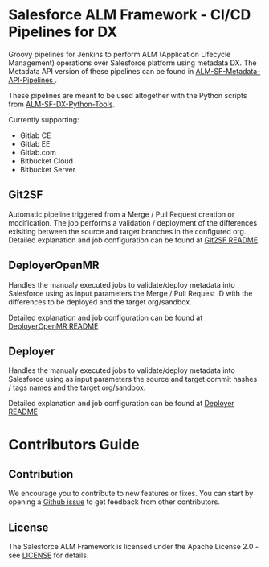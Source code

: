 # Salesforce ALM Framework - CI/CD Pipelines for DX

Groovy pipelines for Jenkins to perform ALM (Application Lifecycle Management) operations over Salesforce platform using metadata DX. The Metadata API version of these pipelines can be found in [ALM-SF-Metadata-API-Pipelines ](https://github.com/Accenture/ALM-SF-Metadata-API-Pipelines).

These pipelines are meant to be used altogether with the Python scripts from [ALM-SF-DX-Python-Tools](https://github.com/Accenture/ALM-SF-DX-Python-Tools).

Currently supporting:
- Gitlab CE
- Gitlab EE
- Gitlab.com
- Bitbucket Cloud 
- Bitbucket Server

## Git2SF

Automatic pipeline triggered from a Merge / Pull Request creation or modification. The job performs a validation / deployment of the differences exisiting between the source and target branches in the configured org. 
Detailed explanation and job configuration can be found at [Git2SF README](/Git2SF_README.md)

## DeployerOpenMR

Handles the manualy executed jobs to validate/deploy metadata into Salesforce using as input parameters the Merge / Pull Request ID with the differences to be deployed and the target org/sandbox.

Detailed explanation and job configuration can be found at [DeployerOpenMR README](deployerOpenMR_README.md)

## Deployer

Handles the manualy executed jobs to validate/deploy metadata into Salesforce using as input parameters the source and target commit hashes / tags names and the target org/sandbox.

Detailed explanation and job configuration can be found at [Deployer README](Deployer_README.md)


# Contributors Guide

## Contribution

We encourage you to contribute to new features or fixes. You can start by opening a
[Github issue](https://github.com/Accenture/ALM-SF-DX-Pipelines/issues) to get feedback from other contributors.

## License

The Salesforce ALM Framework is licensed under the Apache License 2.0 - see [LICENSE](LICENSE) for details.
